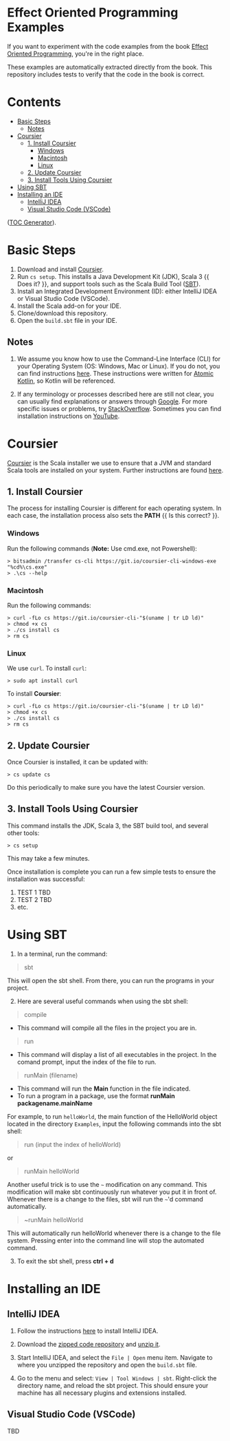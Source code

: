 # Effect Oriented Programming Examples

If you want to experiment with the code examples from the book [Effect Oriented Programming](https://github.com/EffectOrientedProgramming/book), you're in the right place.

These examples are automatically extracted directly from the book.
This repository includes tests to verify that the code in the book is correct.

# Contents

- [Basic Steps](#basic-steps)
  - [Notes](#notes)
- [Coursier](#coursier)
  - [1. Install Coursier](#1-install-coursier)
    - [Windows](#windows)
    - [Macintosh](#macintosh)
    - [Linux](#linux)
  - [2. Update Coursier](#2-update-coursier)
  - [3. Install Tools Using Coursier](#3-install-tools-using-coursier)
- [Using SBT](#using-sbt)
- [Installing an IDE](#installing-an-ide)
  - [IntelliJ IDEA](#intellij-idea)
  - [Visual Studio Code (VSCode)](#visual-studio-code-vscode)

([TOC Generator](https://remarkablemark.org/blog/2020/12/06/markdown-table-of-contents-generator/)).

# Basic Steps

1. Download and install [Coursier](https://get-coursier.io/).
2. Run `cs setup`. This installs a Java Development Kit (JDK), Scala 3 {{ Does it? }}, and support tools such as the Scala Build Tool ([SBT](https://www.scala-sbt.org/)).
3. Install an Integrated Development Environment (ID): either IntelliJ IDEA or Visual Studio Code (VSCode).
4. Install the Scala add-on for your IDE.
5. Clone/download this repository.
6. Open the `build.sbt` file in your IDE.

## Notes

1. We assume you know how to use the Command-Line Interface (CLI) for your Operating System (OS: Windows, Mac or Linux).
If you do not, you can find instructions [here](https://github.com/BruceEckel/AtomicKotlinExamples/blob/master/README.md#appendix-a-command-line-basics).
These instructions were written for [Atomic Kotlin](https://www.atomickotlin.com/), so Kotlin will be referenced.

2. If any terminology or processes described here are still not clear, you can usually find explanations or answers through
[Google](https://www.google.com/). For more specific issues or problems, try
[StackOverflow](http://stackoverflow.com/). Sometimes you can find installation
instructions on [YouTube](https://www.youtube.com/).

# Coursier

[Coursier](https://get-coursier.io/docs/cli-overview) is the Scala installer we use to ensure that a JVM and standard Scala tools are installed on your system.
Further instructions are found [here](https://docs.scala-lang.org/scala3/getting-started.html).

## 1. Install Coursier

The process for installing Coursier is different for each operating system.
In each case, the installation process also sets the **PATH** {{ Is this correct? }}.

### Windows

Run the following commands (**Note:** Use cmd.exe, not Powershell):

```
> bitsadmin /transfer cs-cli https://git.io/coursier-cli-windows-exe "%cd%\cs.exe"
> .\cs --help
```

### Macintosh

Run the following commands:

```
> curl -fLo cs https://git.io/coursier-cli-"$(uname | tr LD ld)"
> chmod +x cs
> ./cs install cs
> rm cs
```

### Linux

We use `curl`.
To install `curl`:

```
> sudo apt install curl
```

To install **Coursier**:

```
> curl -fLo cs https://git.io/coursier-cli-"$(uname | tr LD ld)"
> chmod +x cs
> ./cs install cs
> rm cs
```

## 2. Update Coursier


Once Coursier is installed, it can be updated with:

```
> cs update cs
```

Do this periodically to make sure you have the latest Coursier version.

## 3. Install Tools Using Coursier

This command installs the JDK, Scala 3, the SBT build tool, and several other tools:

```
> cs setup
```

This may take a few minutes.

Once installation is complete you can run a few simple tests to ensure the installation was successful:

1. TEST 1 TBD
2. TEST 2 TBD
3. etc.

# Using SBT

1. In a terminal, run the command:
  > sbt

This will open the sbt shell. From there, you can run the programs in your project.

2. Here are several useful commands when using the sbt shell:

> compile

* This command will compile all the files in the project you are in.

> run

* This command will display a list of all executables in the project. In the comand prompt, input the
index of the file to run.

> runMain (filename)

* This command will run the **Main** function in the file indicated.
* To run a program in a package, use the format **runMain packagename.mainName**


For example, to run `helloWorld`, the main function of the HelloWorld object located in
the directory `Examples`, input the following commands into the sbt shell:

>run
> (input the index of helloWorld)
>
or
>
> runMain helloWorld

Another useful trick is to use the `~` modification on any command. This modification
will make sbt continuously run whatever you put it in front of. Whenever there is a change to the files,
sbt will run the `~`'d command automatically.

> ~runMain helloWorld

This will automatically run helloWorld whenever there is a change to the file system.
Pressing enter into the command line will stop the automated command.

3. To exit the sbt shell, press **ctrl + d**

# Installing an IDE

## IntelliJ IDEA

1. Follow the instructions [here](https://www.jetbrains.com/help/idea/installation-guide.html)
   to install IntelliJ IDEA.

2. Download the [zipped code
   repository](https://github.com/EffectOrientedProgramming/book/Examples)
   and [unzip it](#unpacking-a-zip-archive).

3. Start IntelliJ IDEA, and select the `File | Open` menu item.  Navigate to
   where you unzipped the repository and open the `build.sbt` file.

4. Go to the menu and select:
   `View | Tool Windows | sbt`. Right-click the directory name, and reload the sbt project.
   This should ensure your machine has all necessary plugins and extensions installed.

## Visual Studio Code (VSCode)

TBD

